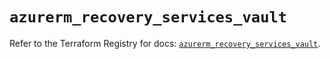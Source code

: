 # `azurerm_recovery_services_vault`

Refer to the Terraform Registry for docs: [`azurerm_recovery_services_vault`](https://registry.terraform.io/providers/hashicorp/azurerm/3.86.0/docs/resources/recovery_services_vault).
